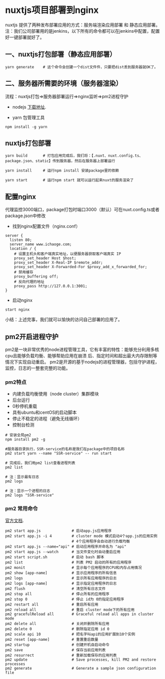 # nuxtjs项目部署到nginx
nuxtjs 提供了两种发布部署应用的方式：服务端渲染应用部署 和 静态应用部署。
注：我们公司部署用的是jenkins，以下所有的命令都可以在jenkins中配置，配置好一键部署就好了。

## 一、nuxtjs打包部署（静态应用部署）
```shell
yarn generate    # 这个命令会创建一个dist文件件，只要把dist丢到服务器就OK了。
```

## 二、服务器所需要的环境（服务器渲染）
流程：nuxtjs打包=>服务器部署运行=>nginx监听=>pm2进程守护

- nodejs [下载地址](http://nodejs.cn/download/).

- yarn 包管理工具
```shell
npm install -g yarn
```

## nuxtjs打包部署

```shell
yarn build       # 打包应用完成后，我们将：【.nuxt、nuxt.config.ts、package.json、static】传到服务器，然后在服务器上部署运行

yarn install     # 运行npm install 安装package里的依赖

yarn start       # 运行npm start 就可以运行起来nuxt的服务渲染了
```

## 配置nginx
代理监控3000端口，package打包时端口3000（默认）可在nuxt.config.ts或者package.json中修改

- 找到nginx配置文件（nginx.conf）
```shell
server {
  listen 80; 
  server_name www.ichaoge.com;
  location / {
    # 设置主机头和客户端真实地址，以便服务器获取客户端真实 IP
    proxy_set_header Host $host;
    proxy_set_header X-Real-IP $remote_addr;
    proxy_set_header X-Forwarded-For $proxy_add_x_forwarded_for;
    # 禁用缓存
    proxy_buffering off;
    # 反向代理的地址
    proxy_pass http://127.0.0.1:3001;
}
```

- 启动nginx
```shell
start nginx
```

小结：上述完事，我们就可以愉快的访问自己部署的应用了。

## pm2开启进程守护
pm2是一块非常优秀的node进程管理工具，它有丰富的特性：能够充分利用多核cpu且能够负载均衡、能够帮助应用在崩溃 后、指定时间和超出最大内存限制等 情况下实现自动重启。
pm2是开源的基于nodejs的进程管理器，包括守护进程，监控，日志的一整套完整的功能。

### pm2特点
- 内建负载均衡使用（node cluster）集群模块
- 后台运行
- 0秒停机重载
- 具有ubuntu和centOS的启动脚本
- 停止不稳定的进程（避免无线循环）
- 控制台检测



```shell
# 安装全局pm2
npm install pm2 -g

#服务器目录执行，SSR-service的名称是我们在package中的项目名称
pm2 start yarn --name "SSR-service" -- run start

# 完成后，我们用pm2 list查看进程列表
pm2 list

# 注：显示最有日志
pm2 logs

# 注：显示一个进程的日志
pm2 logs "SSR-service"
```

### pm2 常用命令
[官方文档](https://pm2.keymetrics.io/).
```shell
pm2 start app.js              # 启动app.js应用程序
pm2 start app.js -i 4         # cluster mode 模式启动4个app.js的应用实例
                              # 4个应用程序会自动进行负载均衡
pm2 start app.js --name="api" # 启动应用程序并命名为 "api"
pm2 start app.js --watch      # 当文件变化时自动重启应用
pm2 start script.sh           # 启动 bash 脚本
pm2 list                      # 列表 PM2 启动的所有的应用程序
pm2 monit                     # 显示每个应用程序的CPU和内存占用情况
pm2 show [app-name]           # 显示应用程序的所有信息
pm2 logs                      # 显示所有应用程序的日志
pm2 logs [app-name]           # 显示指定应用程序的日志
pm2 flush                     # 清空所有日志文件
pm2 stop all                  # 停止所有的应用程序
pm2 stop 0                    # 停止 id为 0的指定应用程序
pm2 restart all               # 重启所有应用
pm2 reload all                # 重启 cluster mode下的所有应用
pm2 gracefulReload all        # Graceful reload all apps in cluster mode
pm2 delete all                # 关闭并删除所有应用
pm2 delete 0                  # 删除指定应用 id 0
pm2 scale api 10              # 把名字叫api的应用扩展到10个实例
pm2 reset [app-name]          # 重置重启数量
pm2 startup                   # 创建开机自启动命令
pm2 save                      # 保存当前应用列表
pm2 resurrect                 # 重新加载保存的应用列表
pm2 update                    # Save processes, kill PM2 and restore processes
pm2 generate                  # Generate a sample json configuration file
```